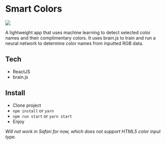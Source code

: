 # Smart Colors

![](./colors-ss.gif)

A lightweight app that uses machine learning to detect selected color names
and their complimentary colors. It uses brain.js to train and run a neural network
to determine color names from inputted RGB data.

## Tech
- ReactJS
- brain.js

## Install
- Clone project
- `npm install` or `yarn`
- `npm run start` or `yarn start`
- Enjoy

*Will not work in Safari for now, which does not support HTML5 color input type.*
